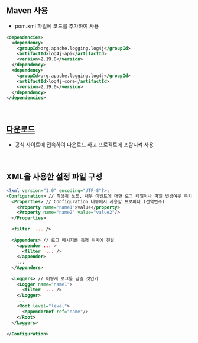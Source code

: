 <!-- --- --><!-- title: 적용 --><!-- updated: 2023-01-12 03:29:19Z --><!-- created: 2023-01-12 03:14:29Z --><!-- latitude: 37.44491680 --><!-- longitude: 127.13886840 --><!-- altitude: 0.0000 --><!-- --- -->## Maven 사용- pom.xml 파일에 코드를 추가하여 사용```xml<dependencies>  <dependency>    <groupId>org.apache.logging.log4j</groupId>    <artifactId>log4j-api</artifactId>    <version>2.19.0</version>  </dependency>  <dependency>    <groupId>org.apache.logging.log4j</groupId>    <artifactId>log4j-core</artifactId>    <version>2.19.0</version>  </dependency></dependencies>```<br>## [다운로드](https://logging.apache.org/log4j/2.x/download.html)- 공식 사이트에 접속하여 다운로드 하고 프로젝트에 포함시켜 사용<br>## XML을 사용한 설정 파일 구성```xml<?xml version="1.0" encoding="UTF-8"?>;<Configuration> // 최상위 노드, 내부 이벤트에 대한 로그 레벨이나 파일 변경여부 주기 확인 등의 속성 존재  <Properties> // Configuration 내부에서 사용할 프로퍼티 (전역변수)    <Property name="name1">value</property>    <Property name="name2" value="value2"/>  </Properties>	  <filter  ... />	  <Appenders> // 로그 메시지를 특정 위치에 전달    <appender ... >      <filter  ... />    </appender>    ...  </Appenders>	  <Loggers> // 어떻게 로그를 남길 것인가    <Logger name="name1">      <filter  ... />    </Logger>    ...    <Root level="level">      <AppenderRef ref="name"/>    </Root>  </Loggers>	</Configuration>```